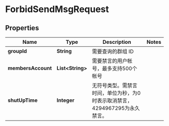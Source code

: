 

# ForbidSendMsgRequest


## Properties

| Name | Type | Description | Notes |
|------------ | ------------- | ------------- | -------------|
|**groupId** | **String** | 需要查询的群组 ID |  |
|**membersAccount** | **List&lt;String&gt;** | 需要禁言的用户帐号，最多支持500个帐号 |  |
|**shutUpTime** | **Integer** | 无符号类型。需禁言时间，单位为秒，为0时表示取消禁言，4294967295为永久禁言。 |  |



